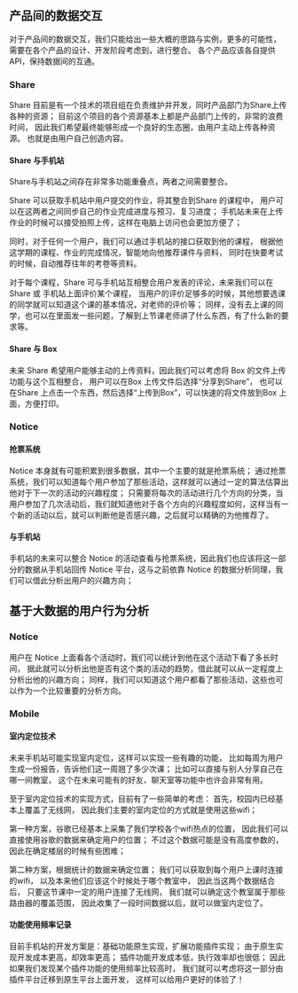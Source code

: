 ## 产品间的数据交互
对于产品间的数据交互，我们只能给出一些大概的思路与实例，更多的可能性，
需要在各个产品的设计、开发阶段考虑到，进行整合。
各个产品应该各自提供API，保持数据间的互通。

### Share
Share 目前是有一个技术的项目组在负责维护并开发，同时产品部门为Share上传各种的资源；
目前这个项目的各个资源基本上都是产品部门上传的，非常的浪费时间，
因此我们希望最终能够形成一个良好的生态圈，由用户主动上传各种资源。
也就是由用户自己创造内容。

#### Share 与手机站
Share与手机站之间存在非常多功能重叠点，两者之间需要整合。

Share 可以获取手机站中用户提交的作业，将其整合到Share 的课程中，
用户可以在这两者之间同步自己的作业完成进度与预习、复习进度；
手机站未来在上传作业的时候可以接受拍照上传，这样在电脑上访问也会更加方便了；

同时，对于任何一个用户，我们可以通过手机站的接口获取到他的课程，
根据他这学期的课程、作业的完成情况，智能地向他推荐课件与资料，
同时在快要考试的时候，自动推荐往年的考卷等资料。

对于每个课程，Share 可与手机站互相整合用户发表的评论，未来我们可以在Share 或 手机站上面评价某个课程，
当用户的评价足够多的时候，其他想要选课的同学就可以知道这个课的基本情况，对老师的评价等；
同样，没有去上课的同学，也可以在里面发一些问题，了解到上节课老师讲了什么东西，有了什么新的要求等。

#### Share 与 Box
未来 Share 希望用户能够主动的上传资料，因此我们可以考虑将 Box 的文件上传功能与这个互相整合，
用户可以在Box 上传文件后选择“分享到Share”，
也可以在Share 上点击一个东西，然后选择“上传到Box”，可以快速的将文件放到Box 上面，方便打印。

### Notice

#### 抢票系统
Notice 本身就有可能积累到很多数据，其中一个主要的就是抢票系统；
通过抢票系统，我们可以知道每个用户参加了那些活动，这样就可以通过一定的算法估算出他对于下一次的活动的兴趣程度；
只需要将每次的活动进行几个方向的分类，当用户参加了几次活动后，我们就知道他对于各个方向的兴趣程度如何，这样当有一个新的活动以后，就可以判断他是否感兴趣，之后就可以精确的为他推荐了。

#### 与手机站
手机站的未来可以整合 Notice 的活动查看与抢票系统，因此我们也应该将这一部分的数据从手机站回传 Notice 平台，这与之前依靠 Notice 的数据分析同理，我们可以借此分析出用户的兴趣方向；






## 基于大数据的用户行为分析

### Notice
用户在 Notice 上面看各个活动时，我们可以统计到他在这个活动下看了多长时间，
据此就可以分析出他是否有这个类的活动的趋势，借此就可以从一定程度上分析出他的兴趣方向；
同样，我们可以知道这个用户都看了那些活动，这些也可以作为一个比较重要的分析方向。

### Mobile

#### 室内定位技术
未来手机站可能实现室内定位，这样可以实现一些有趣的功能，
比如每周为用户生成一份报告，告诉他们这一周翘了多少次课；
比如可以直接与别人分享自己在哪一间教室，
这个在未来可能有的好友、聊天室等功能中也许会非常有用。

至于室内定位技术的实现方式，目前有了一些简单的考虑：
首先，校园内已经基本上覆盖了无线网，
因此我们主要的室内定位的方式就是使用这些wifi；

第一种方案，谷歌已经基本上采集了我们学校各个wifi热点的位置，
因此我们可以直接使用谷歌的数据来确定用户的位置；
不过这个数据可能是没有高度参数的，因此在确定楼层的时候有些困难；

第二种方案，根据统计的数据来确定位置；
我们可以获取到每个用户上课时连接的wifi，
以及本来他们应该这个时候处于哪个教室中，
因此当这两个数据结合后，
只要这节课中一定的用户连接了无线网，
我们就可以确定这个教室属于那些路由器的覆盖范围，
因此收集了一段时间数据以后，就可以做室内定位了。

#### 功能使用频率记录
目前手机站的开发方案是：基础功能原生实现，扩展功能插件实现；
由于原生实现开发成本更高，却效率更高；
插件功能开发成本低，执行效率却也很低；
因此如果我们发现某个插件功能的使用频率比较高时，
我们就可以考虑将这一部分由插件平台迁移到原生平台上面开发，
这样可以给用户更好的体验了！
